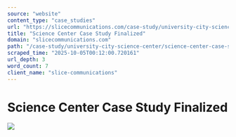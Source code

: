 ```yaml
---
source: "website"
content_type: "case_studies"
url: "https://slicecommunications.com/case-study/university-city-science-center/science-center-case-study-finalized"
title: "Science Center Case Study Finalized"
domain: "slicecommunications.com"
path: "/case-study/university-city-science-center/science-center-case-study-finalized"
scraped_time: "2025-10-05T00:12:00.720161"
url_depth: 3
word_count: 7
client_name: "slice-communications"
---
```


# Science Center Case Study Finalized

[![](https://slicecommunications.com/wp-content/uploads/2019/01/Science-Center-Case-Study-Finalized-pdf-232x300.jpg)](https://slicecommunications.com/wp-content/uploads/2019/01/Science-Center-Case-Study-Finalized.pdf)